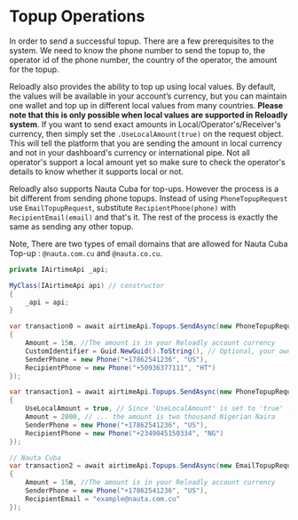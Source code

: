 # Topup Operations

In order to send a successful topup. There are a few prerequisites to the system. We need to know the phone number to
send the topup to, the operator id of the phone number, the country of the operator, the amount for the topup.

Reloadly also provides the ability to top up using local values. By default, the values will be available in your
account’s currency, but you can maintain one wallet and top up in different local values from many countries. **Please
note that this is only possible when local values are supported in Reloadly system**. If you want to send exact amounts
in Local/Operator's/Receiver's currency, then simply set the `.UseLocalAmount(true)` on the request object. This
will tell the platform that you are sending the amount in local currency and not in your dashboard's currency or
international pipe. Not all operator's support a local amount yet so make sure to check the operator's details to know
whether it supports local or not.

Reloadly also supports Nauta Cuba for top-ups. However the process is a bit different from sending phone topups. Instead
of using `PhoneTopupRequest` use `EmailTopupRequest`, substitute `RecipientPhone(phone)` with
`RecipientEmail(email)` and that's it. The rest of the process is exactly the same as sending any other topup.

Note, There are two types of email domains that are allowed for Nauta Cuba Top-up : `@nauta.com.cu`
and `@nauta.co.cu`.

```csharp
private IAirtimeApi _api;

MyClass(IAirtimeApi api) // constructor
{
    _api = api;
}

var transaction0 = await airtimeApi.Topups.SendAsync(new PhoneTopupRequest
{
    Amount = 15m, //The amount is in your Reloadly account currency
    CustomIdentifier = Guid.NewGuid().ToString(), // Optional, your own internal reference.
    SenderPhone = new Phone("+17862541236", "US"),
    RecipientPhone = new Phone("+50936377111", "HT")
});

var transaction1 = await airtimeApi.Topups.SendAsync(new PhoneTopupRequest
{
    UseLocalAmount = true, // Since 'UseLocalAmount' is set to 'true' ...
    Amount = 2000, // ... the amount is two thousand Nigerian Naira
    SenderPhone = new Phone("+17862541236", "US"),
    RecipientPhone = new Phone("+2349045150334", "NG")
});

// Nauta Cuba
var transaction2 = await airtimeApi.Topups.SendAsync(new EmailTopupRequest
{
    Amount = 15m, //The amount is in your Reloadly account currency
    SenderPhone = new Phone("+17862541236", "US"),
    RecipientEmail = "example@nauta.com.cu"
});
```
